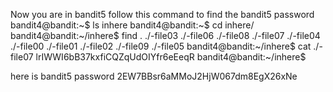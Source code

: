 Now you are in bandit5
follow this command to find the bandit5 password 
bandit4@bandit:~$ ls
inhere
bandit4@bandit:~$ cd inhere/
bandit4@bandit:~/inhere$ find
.
./-file03
./-file06
./-file08
./-file07
./-file04
./-file00
./-file01
./-file02
./-file09
./-file05
bandit4@bandit:~/inhere$ cat ./-file07
lrIWWI6bB37kxfiCQZqUdOIYfr6eEeqR
bandit4@bandit:~/inhere$ 

here is bandit5 password 2EW7BBsr6aMMoJ2HjW067dm8EgX26xNe